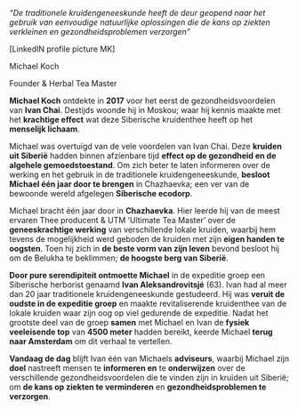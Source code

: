 _“De traditionele kruidengeneeskunde heeft de deur geopend naar het gebruik van eenvoudige natuurlijke oplossingen die de kans op ziekten verkleinen en gezondheidsproblemen verzorgen”_


[LinkedIN profile picture MK]

Michael Koch 

Founder & Herbal Tea Master


**Michael Koch** ontdekte in **2017** voor het eerst de gezondheidsvoordelen van **Ivan Chai**. Destijds woonde hij in Moskou; waar hij kennis maakte met het **krachtige effect** wat deze Siberische kruidenthee heeft op het **menselijk lichaam**.

Michael was overtuigd van de vele voordelen van Ivan Chai. Deze **kruiden uit Siberië** hadden binnen afzienbare tijd **effect op de gezondheid en de algehele gemoedstoestand**. Om zich beter te laten informeren over de werking en het gebruik in de traditionele kruidengeneeskunde, **besloot Michael één jaar door te brengen** in Chazhaevka; een ver van de bewoonde wereld afgelegen **Siberische ecodorp**.

Michael bracht één jaar door in **Chazhaevka**. Hier leerde hij van de meest ervaren Thee producent & UTM ‘Ultimate Tea Master’ over de **geneeskrachtige werking** van verschillende lokale kruiden, waarbij hem tevens de mogelijkheid werd geboden de kruiden met zijn **eigen handen te oogsten**. Toen hij zich in **de beste vorm van zijn leven** bevond besloot hij om de Belukha te beklimmen; **de hoogste berg van Siberië**.

**Door pure serendipiteit ontmoette Michael** in de expeditie groep een Siberische herborist genaamd **Ivan Aleksandrovitsjé** (63). Ivan had al meer dan 20 jaar traditionele kruidengeneeskunde gestudeerd. Hij was **veruit de oudste in de expeditie groep** en maakte revitaliserende kruidenthee van de lokale kruiden waar zijn oog op viel gedurende de expeditie. Nadat het grootste deel van de groep **samen** met Michael en Ivan de **fysiek veeleisende top** van **4500 meter** hadden bereikt, keerde Michael **terug naar Amsterdam** om dit verhaal te vertellen.

**Vandaag de dag** blijft Ivan één van Michaels **adviseurs**, waarbij Michael zijn **doel** nastreeft mensen te **informeren en** te **onderwijzen** over de verschillende gezondheidsvoordelen die te vinden zijn in kruiden uit Siberië; om **de kans op ziekten te verminderen** en **gezondheidsproblemen te verzorgen**.

